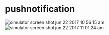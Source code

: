 # pushnotification
![simulator screen shot jun 22 2017 10 56 15 am](https://user-images.githubusercontent.com/29396683/27418617-cf9f0f58-5739-11e7-8c6b-7b87c3c435b4.png)
![simulator screen shot jun 22 2017 11 01 24 am](https://user-images.githubusercontent.com/29396683/27418663-2cbfab16-573a-11e7-81c7-d599028a5b60.png)
